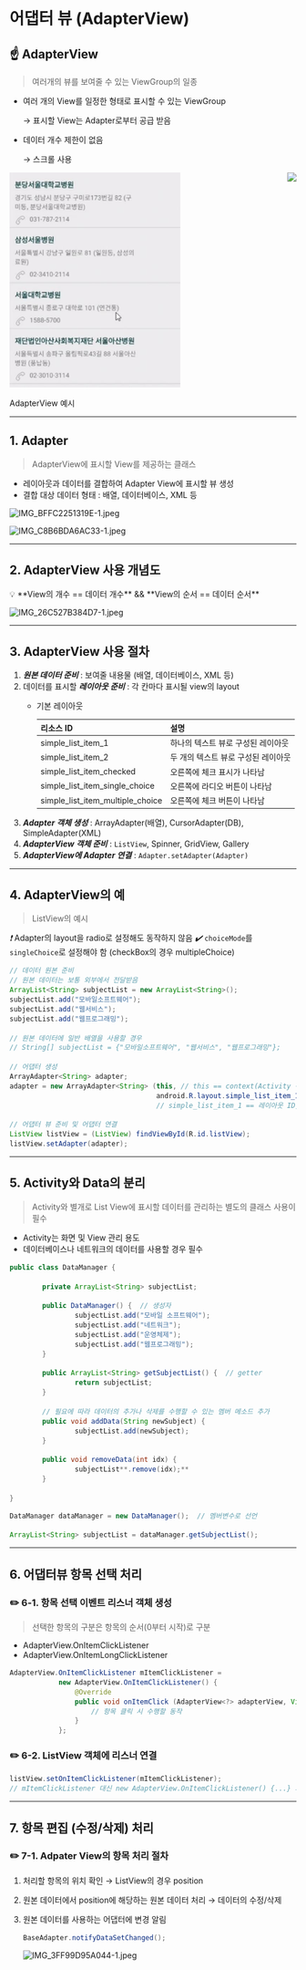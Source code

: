 # 어댑터 뷰 (AdapterView)

## ☝️ AdapterView

> 여러개의 뷰를 보여줄 수 있는 ViewGroup의 일종
> 
- 여러 개의 View를 일정한 형태로 표시할 수 있는 ViewGroup
    
    → 표시할 View는 Adapter로부터 공급 받음
    
- 데이터 개수 제한이 없음
    
    → 스크롤 사용
    
<img src="./img/adapterView2.jpg" align="right">
    

<img src="./img/adapterView1.jpg" width="300">

AdapterView 예시

---

## 1. Adapter

> AdapterView에 표시할 View를 제공하는 클래스
> 
- 레이아웃과 데이터를 결합하여 Adapter View에 표시할 뷰 생성
- 결합 대상 데이터 형태 : 배열, 데이터베이스, XML 등

![IMG_BFFC2251319E-1.jpeg](https://s3-us-west-2.amazonaws.com/secure.notion-static.com/0ba4f22f-c682-4f63-a34f-c0a8069f57da/IMG_BFFC2251319E-1.jpeg)

![IMG_C8B6BDA6AC33-1.jpeg](https://s3-us-west-2.amazonaws.com/secure.notion-static.com/b8e45513-1d66-4c6d-b7b3-f77126707ab6/IMG_C8B6BDA6AC33-1.jpeg)

---

## 2. AdapterView 사용 개념도

<aside>
💡 **View의 개수 == 데이터 개수** && **View의 순서 == 데이터 순서**

</aside>

![IMG_26C527B384D7-1.jpeg](https://s3-us-west-2.amazonaws.com/secure.notion-static.com/23d49326-ce22-4979-bc76-9c51eff1483b/IMG_26C527B384D7-1.jpeg)

---

## 3. AdapterView 사용 절차

1. ***원본 데이터 준비*** : 보여줄 내용물 (배열, 데이터베이스, XML 등)
2. 데이터를 표시할 ***레이아웃 준비*** : 각 칸마다 표시될 view의 layout 
    - 기본 레이아웃
        
        
        | 리소스 ID | 설명 |
        | --- | --- |
        | simple_list_item_1 | 하나의 텍스트 뷰로 구성된 레이아웃 |
        | simple_list_item_2 | 두 개의 텍스트 뷰로 구성된 레이아웃 |
        | simple_list_item_checked | 오른쪽에 체크 표시가 나타남 |
        | simple_list_item_single_choice | 오른쪽에 라디오 버튼이 나타남 |
        | simple_list_item_multiple_choice | 오른쪽에 체크 버튼이 나타남 |
3. ***Adapter 객체 생성*** : ArrayAdapter(배열), CursorAdapter(DB), SimpleAdapter(XML)
4. ***AdapterView 객체 준비*** : `ListView`, Spinner, GridView, Gallery
5. ***AdapterView에 Adapter 연결*** : `Adapter.setAdapter(Adapter)`

---

## 4. AdapterView의 예

> ListView의 예시
> 

*❗️* Adapter의 layout을 radio로 설정해도 동작하지 않음
*✔️*  `choiceMode`를 `singleChoice`로 설정해야 함 (checkBox의 경우 multipleChoice)

```java
// 데이터 원본 준비
// 원본 데이터는 보통 외부에서 전달받음
ArrayList<String> subjectList = new ArrayList<String>();
subjectList.add("모바일소프트웨어");
subjectList.add("웹서비스");
subjectList.add("웹프로그래밍");

// 원본 데이터에 일반 배열을 사용할 경우
// String[] subjectList = {"모바일소프트웨어", "웹서비스", "웹프로그래밍"};

// 어댑터 생성
ArrayAdapter<String> adapter;
adapter = new ArrayAdapter<String> (this, // this == context(Activity 객체)
									android.R.layout.simple_list_item_1, subjectList);
									// simple_list_item_1 == 레이아웃 ID, subjectList == 원본데이터

// 어댑터 뷰 준비 및 어댑터 연결
ListView listView = (ListView) findViewById(R.id.listView);
listView.setAdapter(adapter);
```

---

## 5. Activity와 Data의 분리

> Activity와 별개로 List View에 표시할 데이터를 관리하는 별도의 클래스 사용이 필수
> 
- Activity는 화면 및 View 관리 용도
- 데이터베이스나 네트워크의 데이터를 사용할 경우 필수

```java
public class DataManager {
	
		private ArrayList<String> subjectList;
	
		public DataManager() {  // 생성자
				subjectList.add("모바일 소프트웨어");
				subjectList.add("네트워크");
				subjectList.add("운영체제");
				subjectList.add("웹프로그래밍");
		}
	
		public ArrayList<String> getSubjectList() {  // getter
				return subjectList;
		}
	
		// 필요에 따라 데이터의 추가나 삭제를 수행할 수 있는 멤버 메소드 추가
		public void addData(String newSubject) {
				subjectList.add(newSubject);
		}
	
		public void removeData(int idx) {
				subjectList**.remove(idx);**
		}

}
```

```java
DataManager dataManager = new DataManager();  // 멤버변수로 선언

ArrayList<String> subjectList = dataManager.getSubjectList();
```

---

## 6. 어댑터뷰 항목 선택 처리

### ✏️ 6-1. 항목 선택 이벤트 리스너 객체 생성

> 선택한 항목의 구분은 항목의 순서(0부터 시작)로 구분
> 
- AdapterView.OnItemClickListener
- AdapterView.OnItemLongClickListener

```java
AdapterView.OnItemClickListener mItemClickListener = 
			new AdapterView.OnItemClickListener() {
				@Override
				public void onItemClick (AdapterView<?> adapterView, View view, int pos, long id) {
					// 항목 클릭 시 수행할 동작
				}
			};
```

### ✏️ 6-2. ListView 객체에 리스너 연결

```java
listView.setOnItemClickListener(mItemClickListener);
// mItemClickListener 대신 new AdapterView.OnItemClickListener() {...} 와도 됨
```

---

## 7. 항목 편집 (수정/삭제) 처리

### ✏️ 7-1. Adpater View의 항목 처리 절차

1. 처리할 항목의 위치 확인 → ListView의 경우 position
2. 원본 데이터에서 position에 해당하는 원본 데이터 처리 → 데이터의 수정/삭제
3. 원본 데이터를 사용하는 어댑터에 변경 알림
    
    ```java
    BaseAdapter.notifyDataSetChanged();
    ```
    
    ![IMG_3FF99D95A044-1.jpeg](https://s3-us-west-2.amazonaws.com/secure.notion-static.com/347ea395-83cb-4e79-b1f0-90d6337a2e5a/IMG_3FF99D95A044-1.jpeg)
